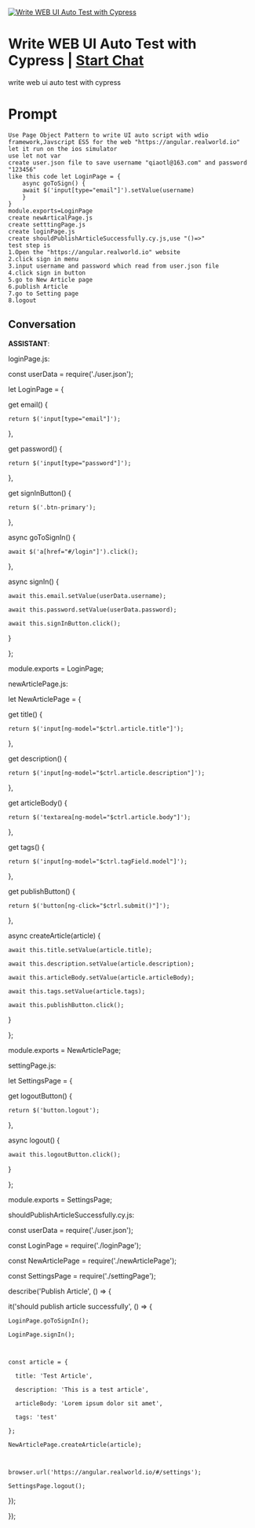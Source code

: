 
[![Write WEB UI Auto Test with Cypress](https://flow-prompt-covers.s3.us-west-1.amazonaws.com/icon/minimalist/mini_3.png)](https://gptcall.net/chat.html?data=%7B%22contact%22%3A%7B%22id%22%3A%22VL_M3sWdap03M_xuJhiNh%22%2C%22flow%22%3Atrue%7D%7D)
# Write WEB UI Auto Test with Cypress | [Start Chat](https://gptcall.net/chat.html?data=%7B%22contact%22%3A%7B%22id%22%3A%22VL_M3sWdap03M_xuJhiNh%22%2C%22flow%22%3Atrue%7D%7D)
write web ui auto test with cypress

# Prompt

```
Use Page Object Pattern to write UI auto script with wdio framework,Javscript ES5 for the web "https://angular.realworld.io"
let it run on the ios simulator
use let not var
create user.json file to save username "qiaotl@163.com" and password "123456"
like this code let LoginPage = {
	async goToSign() {
	await $('input[type="email"]').setValue(username)
	}
}
module.exports=LoginPage
create newArticalPage.js
create setttingPage.js
create loginPage.js
create shouldPublishArticleSuccessfully.cy.js,use "()=>"
test step is
1.Open the "https://angular.realworld.io" website 
2.click sign in menu
3.input username and password which read from user.json file
4.click sign in button
5.go to New Article page
6.publish Article
7.go to Setting page
8.logout
```

## Conversation

**ASSISTANT**: 



loginPage.js:



const userData = require('./user.json');



let LoginPage = {

  get email() {

    return $('input[type="email"]');

  },



  get password() {

    return $('input[type="password"]');

  },



  get signInButton() {

    return $('.btn-primary');

  },



  async goToSignIn() {

    await $('a[href="#/login"]').click();

  },



  async signIn() {

    await this.email.setValue(userData.username);

    await this.password.setValue(userData.password);

    await this.signInButton.click();

  }

};



module.exports = LoginPage;





newArticlePage.js:



let NewArticlePage = {

  get title() {

    return $('input[ng-model="$ctrl.article.title"]');

  },



  get description() {

    return $('input[ng-model="$ctrl.article.description"]');

  },



  get articleBody() {

    return $('textarea[ng-model="$ctrl.article.body"]');

  },



  get tags() {

    return $('input[ng-model="$ctrl.tagField.model"]');

  },



  get publishButton() {

    return $('button[ng-click="$ctrl.submit()"]');

  },



  async createArticle(article) {

    await this.title.setValue(article.title);

    await this.description.setValue(article.description);

    await this.articleBody.setValue(article.articleBody);

    await this.tags.setValue(article.tags);

    await this.publishButton.click();

  }

};



module.exports = NewArticlePage;





settingPage.js:



let SettingsPage = {

  get logoutButton() {

    return $('button.logout');

  },



  async logout() {

    await this.logoutButton.click();

  }

};



module.exports = SettingsPage;





shouldPublishArticleSuccessfully.cy.js:



const userData = require('./user.json');

const LoginPage = require('./loginPage');

const NewArticlePage = require('./newArticlePage');

const SettingsPage = require('./settingPage');



describe('Publish Article', () => {

  it('should publish article successfully', () => {

    LoginPage.goToSignIn();

    LoginPage.signIn();



    const article = {

      title: 'Test Article',

      description: 'This is a test article',

      articleBody: 'Lorem ipsum dolor sit amet',

      tags: 'test'

    };

    NewArticlePage.createArticle(article);



    browser.url('https://angular.realworld.io/#/settings');

    SettingsPage.logout();

  });

});


